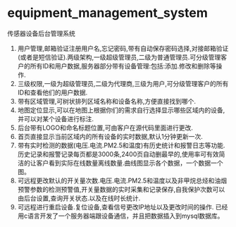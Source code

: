 # equipment_management_system
传感器设备后台管理系统

1.	用户管理,邮箱验证注册用户名,忘记密码,带有自动保存密码选择,对接邮箱验证(或者是短信验证).两级架构,一级超级管理员,二级为普通管理员.可分级管理客户的所有ID和用户数据,服务器部分带有设备管理:包括:添加.修改和删除等操作.
2.	三级权限,一级为超级管理员,二级为代理商,三级为用户,可分级管理客户的所有ID和查看他们的用户数据.
3.	带有区域管理,可树状排列区域名称和设备名称,方便直接找到哪个.
4.	地图定位显示,可以在地图上根据你们的需求自行选择显示哪些区域内的设备,并可以对某个设备进行标注.
5.	后台带有LOGO和命名标题位置,可由客户在源代码里面进行更改.
6.	首页直接显示当前区域内的所有设备的实时数据,默认1分钟更新一次.
7.	带有实时检测的数据(电压.电流.PM2.5和温度)有历史统计和报警日志等功能.历史记录和报警记录每页都是3000条,2400页自动删最早的,使用率可有效简洁的让客户看到实际在线数量离线数量.曲线图显示各个数据，一个数据一个图。
8.	可远程更改默认的开关量次数.电压.电流.PM2.5和温度以及非甲烷总烃和油烟预警参数的检测预警值,开关量数据的实时采集和记录保存,自我保护次数可以由后台设置,查询开关状态.以及在线时长统计.
9.	可远程进行重启设备.复位设备,查看信号更改IP地址以及更改时间的操作.
已经用c语言开发了一个服务器端跟设备通信，并且把数据插入到mysql数据库。

